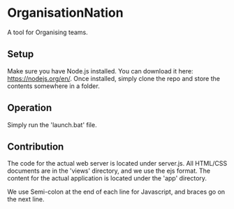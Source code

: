# OrganisationNation
A tool for Organising teams.

## Setup
Make sure you have Node.js installed. You can download it here: https://nodejs.org/en/. Once installed, simply clone the repo and store the contents somewhere in a folder.

## Operation

Simply run the 'launch.bat' file.

## Contribution

The code for the actual web server is located under server.js. All HTML/CSS documents are in the 'views' directory, and we use the ejs format. The content for the actual application is located under the 'app' directory.

We use Semi-colon at the end of each line for Javascript, and braces go on the next line.
